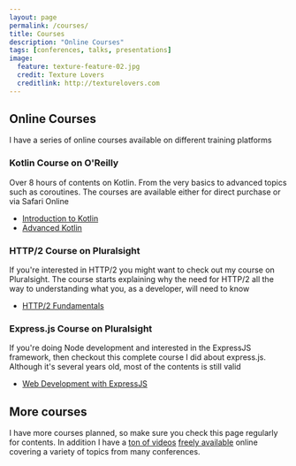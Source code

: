 ```yaml
---
layout: page
permalink: /courses/
title: Courses
description: "Online Courses"
tags: [conferences, talks, presentations]
image:
  feature: texture-feature-02.jpg
  credit: Texture Lovers
  creditlink: http://texturelovers.com
---
```



## Online Courses

I have a series of online courses available on different training platforms

### Kotlin Course on O'Reilly

Over 8 hours of contents on Kotlin. From the very basics to advanced topics such as coroutines. The courses are available either for direct purchase or via Safari Online
 
* [Introduction to Kotlin](http://shop.oreilly.com/product/0636920052982.do)
* [Advanced Kotlin](http://shop.oreilly.com/product/0636920052999.do)
 
### HTTP/2 Course on Pluralsight

If you're interested in HTTP/2 you might want to check out my course on Pluralsight. The course starts explaining why the need for HTTP/2 all the way to understanding what you, as a developer,
will need to know

* [HTTP/2 Fundamentals](https://www.pluralsight.com/courses/http2-fundamentals)

### Express.js Course on Pluralsight

If you're doing Node development and interested in the ExpressJS framework, then checkout this complete course I did about express.js. Although it's several years old, most of the contents is still valid

* [Web Development with ExpressJS](https://www.pluralsight.com/courses/expressjs)


## More courses

I have more courses planned, so make sure you check this page regularly for contents. In addition I have a [ton of videos](https://vimeo.com/search?q=hadi+hariri) [freely available](https://www.youtube.com/results?search_query=hadi+hariri) online covering a variety 
 of topics from many conferences.
 
 